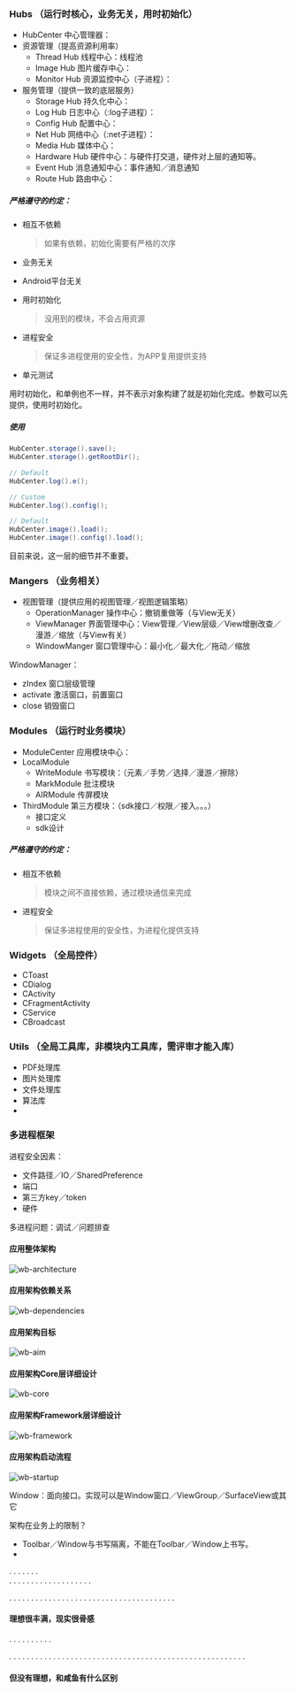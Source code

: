 [wb-architecture]: ./wb-architecture.png
[wb-dependencies]: ./wb-dependencies.png
[wb-aim]: ./wb-aim.png
[wb-core]: ./wb-core.png
[wb-framework]: ./wb-framework.png
[wb-startup]: ./wb-startup.png

### Hubs （运行时核心，业务无关，用时初始化）
 - HubCenter 中心管理器：
 - 资源管理（提高资源利用率）
	- Thread Hub   线程中心：线程池
	- Image Hub    图片缓存中心：
	- Monitor Hub  资源监控中心（子进程）：
 - 服务管理（提供一致的底层服务）
    - Storage Hub  持久化中心：
	- Log Hub      日志中心（:log子进程）：
	- Config Hub   配置中心：
	- Net Hub      网络中心（:net子进程）：
	- Media Hub    媒体中心：
	- Hardware Hub 硬件中心：与硬件打交道，硬件对上层的通知等。
	- Event Hub    消息通知中心：事件通知／消息通知
    - Route Hub    路由中心：

##### 严格遵守的约定：

* 相互不依赖
    > 如果有依赖，初始化需要有严格的次序

* 业务无关

* Android平台无关

* 用时初始化
    > 没用到的模块，不会占用资源

* 进程安全
    > 保证多进程使用的安全性，为APP复用提供支持

* 单元测试

用时初始化，和单例也不一样，并不表示对象构建了就是初始化完成。参数可以先提供，使用时初始化。


##### 使用

```java
HubCenter.storage().save();
HubCenter.storage().getRootDir();

// Default
HubCenter.log().e();

// Custom
HubCenter.log().config();

// Default
HubCenter.image().load();
HubCenter.image().config().load();
```

目前来说，这一层的细节并不重要。

### Mangers （业务相关）
 - 视图管理（提供应用的视图管理／视图逻辑策略）
	- OperationManager 操作中心：撤销重做等（与View无关）
	- ViewManager      界面管理中心：View管理／View层级／View增删改查／漫游／缩放（与View有关）
	- WindowManger    窗口管理中心：最小化／最大化／拖动／缩放

WindowManager：
- zIndex 窗口层级管理
- activate 激活窗口，前置窗口
- close 销毁窗口

### Modules （运行时业务模块）

 - ModuleCenter 应用模块中心：
 - LocalModule
     - WriteModule 书写模块：（元素／手势／选择／漫游／擦除）
	 - MarkModule  批注模块
	 - AIRModule   传屏模块
 - ThirdModule 第三方模块：（sdk接口／权限／接入。。。）
     - 接口定义
	 - sdk设计

##### 严格遵守的约定：

* 相互不依赖
    > 模块之间不直接依赖，通过模块通信来完成

* 进程安全
    > 保证多进程使用的安全性，为进程化提供支持

### Widgets （全局控件）
 - CToast
 - CDialog
 - CActivity
 - CFragmentActivity
 - CService
 - CBroadcast

### Utils （全局工具库，非模块内工具库，需评审才能入库）
 - PDF处理库
 - 图片处理库
 - 文件处理库
 - 算法库
 -

### 多进程框架

进程安全因素：

* 文件路径／IO／SharedPreference
* 端口
* 第三方key／token
* 硬件

多进程问题：调试／问题排查

#### 应用整体架构
![wb-architecture][wb-architecture]

#### 应用架构依赖关系
![wb-dependencies][wb-dependencies]

#### 应用架构目标
![wb-aim][wb-aim]

#### 应用架构Core层详细设计
![wb-core][wb-core]

#### 应用架构Framework层详细设计
![wb-framework][wb-framework]

#### 应用架构启动流程
![wb-startup][wb-startup]


Window：面向接口。实现可以是Window窗口／ViewGroup／SurfaceView或其它

架构在业务上的限制？

- Toolbar／Window与书写隔离，不能在Toolbar／Window上书写。
-

.
.
.
.
.
.
.    
.
.
.
.
.
.
.
.
.
.
.
.
.
.
.
.
.
.
.

.
.
.
.
.
.
.
.
.
.
.
.
.
.
.
.
.
.
.
.
.
.
.
.
.
.
.
.
.
.
.
.
.
.
.
.
.
.
#### 理想很丰满，现实很骨感
.
.
.
.
.
.
.
.
.
.

.
.
.
.
.
.
.
.
.
.
.
.
.
.
.
.
.
.
.
.
.
.
.
.
.
.
.
.
.
.
.
.
.
.
.
.
.
.
.
.
.
.
.
.
.
.
.
.
.
.
.
.
.
.

#### 但没有理想，和咸鱼有什么区别
